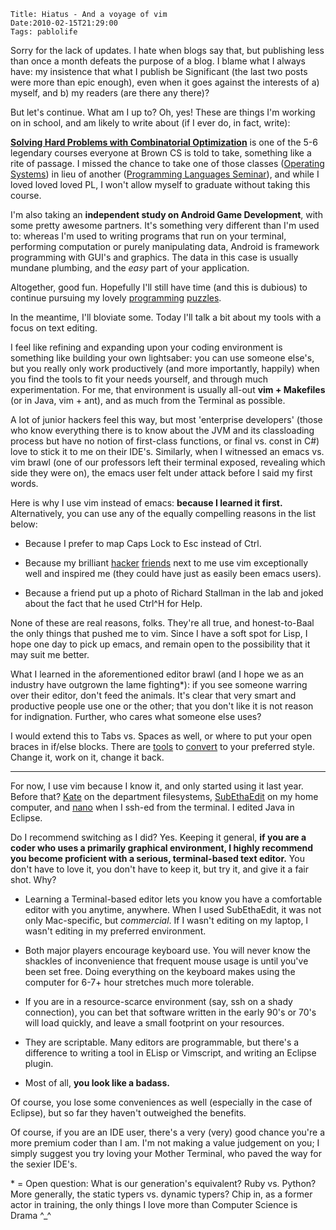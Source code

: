     Title: Hiatus - And a voyage of vim
    Date:2010-02-15T21:29:00
    Tags: pablolife

Sorry for the lack of updates.  I hate when blogs say that, but publishing less 
than once a month defeats the purpose of a blog. I blame what I always have:
my insistence that what I publish be Significant (the last two posts were more
than epic enough), even when it goes against the interests of a) myself, and
b) my readers (are there any there)?

But let's continue. What am I up to? Oh, yes! These are things I'm working on
in school, and am likely to write about (if I ever do, in fact, write):

**[Solving Hard Problems with Combinatorial Optimization][1]** is one of the
5-6 legendary courses everyone at Brown CS is told to take, something like a
rite of passage. I missed the chance to take one of those classes ([Operating
Systems][2]) in lieu of another ([Programming Languages Seminar][3]), and
while I loved loved loved PL, I won't allow myself to graduate without taking
this course.

I'm also taking an **independent study on Android Game Development**, with
some pretty awesome partners. It's something very different than I'm used to:
whereas I'm used to writing programs that run on your terminal, performing
computation or purely manipulating data, Android is framework programming with
GUI's and graphics. The data in this case is usually mundane plumbing, and the
_easy_ part of your application.

Altogether, good fun. Hopefully I'll still have time (and this is dubious) to
continue pursuing my lovely [programming][4] [puzzles][5].

In the meantime, I'll bloviate some. Today I'll talk a bit about my tools with
a focus on text editing.

I feel like refining and expanding upon your coding environment is something
like building your own lightsaber: you can use someone else's, but you really
only work productively (and more importantly, happily) when you find the tools
to fit your needs yourself, and through much experimentation. For me, that
environment is usually all-out **vim + Makefiles** (or in Java, vim + ant),
and as much from the Terminal as possible.

A lot of junior hackers feel this way, but most 'enterprise developers' (those
who know everything there is to know about the JVM and its classloading
process but have no notion of first-class functions, or final vs. const in C#)
love to stick it to me on their IDE's. Similarly, when I witnessed an emacs
vs. vim brawl (one of our professors left their terminal exposed, revealing
which side they were on), the emacs user felt under attack before I said my
first words.

Here is why I use vim instead of emacs: **because I learned it first.**
Alternatively, you can use any of the equally compelling reasons in the list
below:

* Because I prefer to map Caps Lock to Esc instead of Ctrl.

* Because my brilliant [hacker][6] [friends][7] next to me use vim
exceptionally well and inspired me (they could have just as easily been emacs
users).

* Because a friend put up a photo of Richard Stallman in the lab and joked
about the fact that he used Ctrl^H for Help.

None of these are real reasons, folks. They're all true, and honest-to-Baal
the only things that pushed me to vim. Since I have a soft spot for Lisp, I
hope one day to pick up emacs, and remain open to the possibility that it may
suit me better.

What I learned in the aforementioned editor brawl (and I hope we as an
industry have outgrown the lame fighting\*): if you see someone warring over
their editor, don't feed the animals. It's clear that very smart and
productive people use one or the other; that you don't like it is not reason
for indignation. Further, who cares what someone else uses?

I would extend this to Tabs vs. Spaces as well, or where to put your open
braces in if/else blocks. There are [tools][8] to [convert][9] to your
preferred style. Change it, work on it, change it back.

---

For now, I use vim because I know it, and only started using it last year.
Before that? [Kate][10] on the department filesystems, [SubEthaEdit][11] on my
home computer, and [nano][12] when I ssh-ed from the terminal. I edited Java
in Eclipse.

Do I recommend switching as I did? Yes. Keeping it general, **if you are a
coder who uses a primarily graphical environment, I highly recommend you
become proficient with a serious, terminal-based text editor.** You don't have
to love it, you don't have to keep it, but try it, and give it a fair shot.
Why?

* Learning a Terminal-based editor lets you know you have a comfortable
editor with you anytime, anywhere. When I used SubEthaEdit, it was not only
Mac-specific, but _commercial_. If I wasn't editing on my laptop, I wasn't
editing in my preferred environment.

* Both major players encourage keyboard use. You will never know the
shackles of inconvenience that frequent mouse usage is until you've been set
free. Doing everything on the keyboard makes using the computer for 6-7+ hour
stretches much more tolerable.

* If you are in a resource-scarce environment (say, ssh on a shady
connection), you can bet that software written in the early 90's or 70's will
load quickly, and leave a small footprint on your resources.

* They are scriptable. Many editors are programmable, but there's a
difference to writing a tool in ELisp or Vimscript, and writing an Eclipse
plugin.

* Most of all, **you look like a badass.**

Of course, you lose some conveniences as well (especially in the case of
Eclipse), but so far they haven't outweighed the benefits.

Of course, if you are an IDE user, there's a very (very) good chance you're a
more premium coder than I am. I'm not making a value judgement on you; I
simply suggest you try loving your Mother Terminal, who paved the way for the
sexier IDE's.

\* = Open question: What is our generation's equivalent? Ruby vs. Python? More
generally, the static typers vs. dynamic typers? Chip in, as a former actor in
training, the only things I love more than Computer Science is Drama ^_^


   [1]: http://www.cs.brown.edu/courses/cs258/

   [2]: http://www.cs.brown.edu/courses/cs167/

   [3]: http://www.cs.brown.edu/courses/cs273/

   [4]: http://projecteuler.net/

   [5]: http://www.facebook.com/careers/puzzles.php

   [6]: http://www.cs.brown.edu/people/andrew/

   [7]: http://www.csail.mit.edu/user/2032

   [8]: http://stackoverflow.com/questions/338767/tool-to-convert-python-indentation-from-spaces-to-tabs

   [9]: http://www.peterfriese.de/formatting-your-code-using-the-eclipse-code-formatter/

   [10]: http://kate-editor.org/

   [11]: http://www.subethaedit.net/

   [12]: http://www.nano-editor.org/
